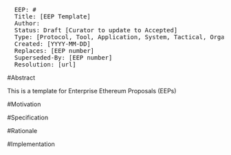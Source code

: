 <pre>
  EEP: #
  Title: [EEP Template]
  Author:  
  Status: Draft [Curator to update to Accepted]
  Type: [Protocol, Tool, Application, System, Tactical, Organizational]
  Created: [YYYY-MM-DD]
  Replaces: [EEP number]
  Superseded-By: [EEP number]
  Resolution: [url]
</pre>

#Abstract

This is a template for Enterprise Ethereum Proposals (EEPs)

#Motivation

#Specification

#Rationale

#Implementation
